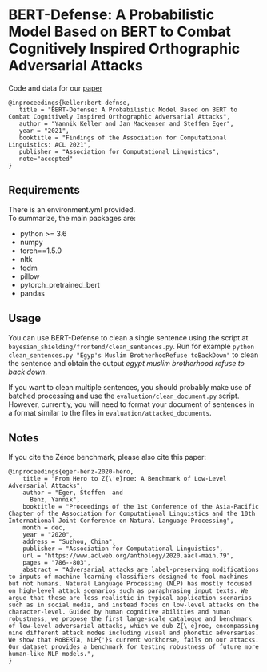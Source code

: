 # BERT-Defense: A Probabilistic Model Based on BERT to Combat Cognitively Inspired Orthographic Adversarial Attacks

Code and data for our [paper](https://arxiv.org/pdf/2106.01452.pdf)


```
@inproceedings{keller:bert-defnse,
   title = "BERT-Defense: A Probabilistic Model Based on BERT to Combat Cognitively Inspired Orthographic Adversarial Attacks",
   author = "Yannik Keller and Jan Mackensen and Steffen Eger",
   year = "2021",
   booktitle = "Findings of the Association for Computational Linguistics: ACL 2021",
   publisher = "Association for Computational Linguistics",
   note="accepted"
}
```

## Requirements
There is an environment.yml provided.  
To summarize, the main packages are:
+ python >= 3.6
+ numpy
+ torch==1.5.0
+ nltk
+ tqdm
+ pillow
+ pytorch_pretrained_bert
+ pandas

## Usage
You can use BERT-Defense to clean a single sentence using the script at `bayesian_shielding/frontend/clean_sentences.py`. Run for example `python clean_sentences.py "Egyp's Muslim BrotherhooRefuse toBackDown"` to clean the sentence and obtain the output *egypt muslim brotherhood refuse to back down*.

If you want to clean multiple sentences, you should probably make use of batched processing and use the `evaluation/clean_document.py` script. However, currently, you will need to format your document of sentences in a format similar to the files in `evaluation/attacked_documents`.

## Notes

If you cite the Zéroe benchmark, please also cite this paper:

```
@inproceedings{eger-benz-2020-hero,
    title = "From Hero to Z{\'e}roe: A Benchmark of Low-Level Adversarial Attacks",
    author = "Eger, Steffen  and
      Benz, Yannik",
    booktitle = "Proceedings of the 1st Conference of the Asia-Pacific Chapter of the Association for Computational Linguistics and the 10th International Joint Conference on Natural Language Processing",
    month = dec,
    year = "2020",
    address = "Suzhou, China",
    publisher = "Association for Computational Linguistics",
    url = "https://www.aclweb.org/anthology/2020.aacl-main.79",
    pages = "786--803",
    abstract = "Adversarial attacks are label-preserving modifications to inputs of machine learning classifiers designed to fool machines but not humans. Natural Language Processing (NLP) has mostly focused on high-level attack scenarios such as paraphrasing input texts. We argue that these are less realistic in typical application scenarios such as in social media, and instead focus on low-level attacks on the character-level. Guided by human cognitive abilities and human robustness, we propose the first large-scale catalogue and benchmark of low-level adversarial attacks, which we dub Z{\'e}roe, encompassing nine different attack modes including visual and phonetic adversaries. We show that RoBERTa, NLP{'}s current workhorse, fails on our attacks. Our dataset provides a benchmark for testing robustness of future more human-like NLP models.",
}
```
